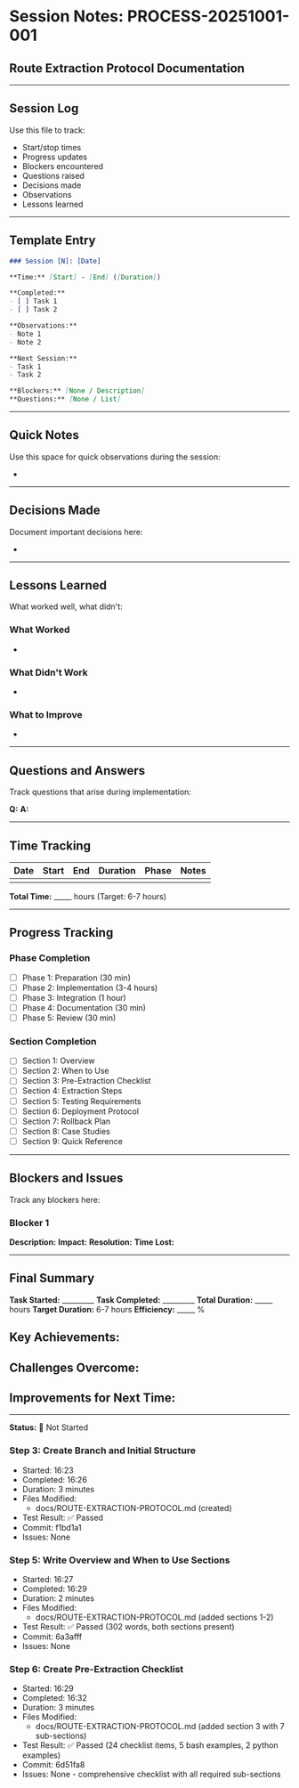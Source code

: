 # Session Notes: PROCESS-20251001-001
## Route Extraction Protocol Documentation

---

## Session Log

Use this file to track:
- Start/stop times
- Progress updates
- Blockers encountered
- Questions raised
- Decisions made
- Observations
- Lessons learned

---

## Template Entry

```markdown
### Session [N]: [Date]

**Time:** [Start] - [End] ([Duration])

**Completed:**
- [ ] Task 1
- [ ] Task 2

**Observations:**
- Note 1
- Note 2

**Next Session:**
- Task 1
- Task 2

**Blockers:** [None / Description]
**Questions:** [None / List]
```

---

## Quick Notes

Use this space for quick observations during the session:

-

---

## Decisions Made

Document important decisions here:

-

---

## Lessons Learned

What worked well, what didn't:

### What Worked
-

### What Didn't Work
-

### What to Improve
-

---

## Questions and Answers

Track questions that arise during implementation:

**Q:**
**A:**

---

## Time Tracking

| Date | Start | End | Duration | Phase | Notes |
|------|-------|-----|----------|-------|-------|
|      |       |     |          |       |       |

**Total Time:** _____ hours (Target: 6-7 hours)

---

## Progress Tracking

### Phase Completion

- [ ] Phase 1: Preparation (30 min)
- [ ] Phase 2: Implementation (3-4 hours)
- [ ] Phase 3: Integration (1 hour)
- [ ] Phase 4: Documentation (30 min)
- [ ] Phase 5: Review (30 min)

### Section Completion

- [ ] Section 1: Overview
- [ ] Section 2: When to Use
- [ ] Section 3: Pre-Extraction Checklist
- [ ] Section 4: Extraction Steps
- [ ] Section 5: Testing Requirements
- [ ] Section 6: Deployment Protocol
- [ ] Section 7: Rollback Plan
- [ ] Section 8: Case Studies
- [ ] Section 9: Quick Reference

---

## Blockers and Issues

Track any blockers here:

### Blocker 1
**Description:**
**Impact:**
**Resolution:**
**Time Lost:**

---

## Final Summary

**Task Started:** _________
**Task Completed:** _________
**Total Duration:** _____ hours
**Target Duration:** 6-7 hours
**Efficiency:** _____ %

**Key Achievements:**
-

**Challenges Overcome:**
-

**Improvements for Next Time:**
-

---

**Status:** 🔲 Not Started

### Step 3: Create Branch and Initial Structure
- Started: 16:23
- Completed: 16:26
- Duration: 3 minutes
- Files Modified:
  * docs/ROUTE-EXTRACTION-PROTOCOL.md (created)
- Test Result: ✅ Passed
- Commit: f1bd1a1
- Issues: None

### Step 5: Write Overview and When to Use Sections
- Started: 16:27
- Completed: 16:29
- Duration: 2 minutes
- Files Modified:
  * docs/ROUTE-EXTRACTION-PROTOCOL.md (added sections 1-2)
- Test Result: ✅ Passed (302 words, both sections present)
- Commit: 6a3afff
- Issues: None

### Step 6: Create Pre-Extraction Checklist
- Started: 16:29
- Completed: 16:32
- Duration: 3 minutes
- Files Modified:
  * docs/ROUTE-EXTRACTION-PROTOCOL.md (added section 3 with 7 sub-sections)
- Test Result: ✅ Passed (24 checklist items, 5 bash examples, 2 python examples)
- Commit: 6d51fa8
- Issues: None - comprehensive checklist with all required sub-sections
